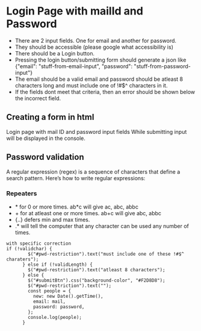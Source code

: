 # Login Page with mailId and Password

- There are 2 input fields. One for email and another for password.
- They should be accessible (please google what accessibility is)
- There should be a Login button.
- Pressing the login button/submitting form should generate a json like {"email": "stuff-from-email-input", "password": "stuff-from-password-input"}
- The email should be a valid email and password should be atleast 8 characters long and must include one of !#$^ characters in it.
- If the fields dont meet that criteria, then an error should be shown below the incorrect field.

## Creating a form in html

Login page with mail ID and password input fields
While submitting input will be displayed in the console.

## Password validation

A regular expression (regex) is a sequence of characters that define a search pattern. Here’s how to write regular expressions:

### Repeaters

- \* for 0 or more times. ab\*c will give ac, abc, abbc
- \+ for at atleast one or more times. ab+c will give abc, abbc
- {..} defers min and max times.
- .\* will tell the computer that any character can be used any number of times.

```
with specific correction
if (!validchar) {
        $("#pwd-restriction").text("must include one of these !#$^ charaters");
      } else if (!validLength) {
        $("#pwd-restriction").text("atleast 8 characters");
      } else {
        $("#submitBtn").css("background-color", "#F2D8D8");
        $("#pwd-restriction").text("");
        const people = {
          new: new Date().getTime(),
          email: mail,
          password: password,
        };
        console.log(people);
      }
```
